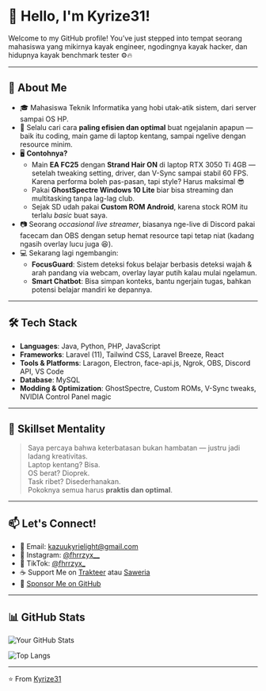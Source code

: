 # 👋 Hello, I'm Kyrize31!

Welcome to my GitHub profile! You’ve just stepped into tempat seorang mahasiswa yang mikirnya kayak engineer, ngodingnya kayak hacker, dan hidupnya kayak benchmark tester ⚙️🔥

---

## 🚀 About Me

- 🎓 Mahasiswa Teknik Informatika yang hobi utak-atik sistem, dari server sampai OS HP.
- 🧠 Selalu cari cara **paling efisien dan optimal** buat ngejalanin apapun — baik itu coding, main game di laptop kentang, sampai ngelive dengan resource minim.
- 🖥️ **Contohnya?**
  - Main **EA FC25** dengan **Strand Hair ON** di laptop RTX 3050 Ti 4GB — setelah tweaking setting, driver, dan V-Sync sampai stabil 60 FPS. Karena performa boleh pas-pasan, tapi style? Harus maksimal 😎
  - Pakai **GhostSpectre Windows 10 Lite** biar bisa streaming dan multitasking tanpa lag-lag club.
  - Sejak SD udah pakai **Custom ROM Android**, karena stock ROM itu terlalu *basic* buat saya.
- 📷 Seorang *occasional live streamer*, biasanya nge-live di Discord pakai facecam dan OBS dengan setup hemat resource tapi tetap niat (kadang ngasih overlay lucu juga 😆).
- 💻 Sekarang lagi ngembangin:
  - **FocusGuard**: Sistem deteksi fokus belajar berbasis deteksi wajah & arah pandang via webcam, overlay layar putih kalau mulai ngelamun.
  - **Smart Chatbot**: Bisa simpan konteks, bantu ngerjain tugas, bahkan potensi belajar mandiri ke depannya.

---

## 🛠️ Tech Stack

- **Languages**: Java, Python, PHP, JavaScript
- **Frameworks**: Laravel (11), Tailwind CSS, Laravel Breeze, React
- **Tools & Platforms**: Laragon, Electron, face-api.js, Ngrok, OBS, Discord API, VS Code
- **Database**: MySQL
- **Modding & Optimization**: GhostSpectre, Custom ROMs, V-Sync tweaks, NVIDIA Control Panel magic

---

## 🎯 Skillset Mentality

> Saya percaya bahwa keterbatasan bukan hambatan — justru jadi ladang kreativitas.  
> Laptop kentang? Bisa.  
> OS berat? Dioprek.  
> Task ribet? Disederhanakan.  
> Pokoknya semua harus **praktis dan optimal**.

---

## 📫 Let's Connect!

- 📩 Email: kazuukyrielight@gmail.com  
- 📸 Instagram: [@fhrrzyx__](https://www.instagram.com/fhrrzyx__)  
- 🎥 TikTok: [@fhrrzyx_](https://www.tiktok.com/@fhrrzyx_)  
- ☕ Support Me on [Trakteer](https://trakteer.id/urkyrize/tip) atau [Saweria](https://saweria.co/Kyrize)  
- 💖 [Sponsor Me on GitHub](https://github.com/sponsors/Kyrize31)

---

## 📊 GitHub Stats

![Your GitHub Stats](https://github-readme-stats.vercel.app/api?username=Kyrize31&show_icons=true&theme=radical)

![Top Langs](https://github-readme-stats.vercel.app/api/top-langs/?username=Kyrize31&layout=compact&theme=radical)

---

⭐️ From [Kyrize31](https://github.com/Kyrize31)
